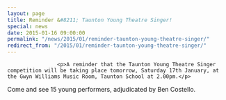 ```yaml
---
layout: page
title: Reminder &#8211; Taunton Young Theatre Singer!
special: news
date: 2015-01-16 09:00:00
permalink: "/news/2015/01/reminder-taunton-young-theatre-singer/"
redirect_from: "/2015/01/reminder-taunton-young-theatre-singer/"
---
```



                    
                    <p>A reminder that the Taunton Young Theatre Singer competition will be taking place tomorrow, Saturday 17th January, at the Gwyn Williams Music Room, Taunton School at 2.00pm.</p>
<p>Come and see 15 young performers, adjudicated by Ben Costello.</p>

                
